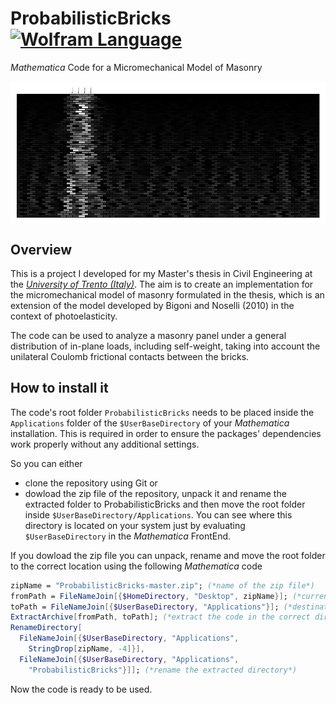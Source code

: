 # ProbabilisticBricks [![Wolfram Language](https://img.shields.io/badge/Made%20with-Wolfram%20Language-dd1100?logo=wolfram-language&labelColor=34495e)](https://www.wolfram.com/)

*Mathematica* Code for a Micromechanical Model of Masonry

<img align="center" src="example.gif" alt="example.gif">

## Overview
This is a project I developed for my Master's thesis in Civil Engineering at the [*University of Trento (Italy)*](http://www.dicam.unitn.it/).
The aim is to create an implementation for the micromechanical model of masonry formulated in the thesis, which is an extension of the model developed by Bigoni and Noselli (2010) in the context of photoelasticity.

The code can be used to analyze a masonry panel under a general distribution of in-plane loads, including self-weight, taking into account the unilateral Coulomb frictional contacts between the bricks.

## How to install it
The code's root folder `ProbabilisticBricks` needs to be placed inside the `Applications` folder of the `$UserBaseDirectory` of your *Mathematica* installation. This is required in order to ensure the packages' dependencies work properly without any additional settings.

So you can either
- clone the repository using Git or
- dowload the zip file of the repository, unpack it and rename the extracted folder to ProbabilisticBricks
and then move the root folder inside `$UserBaseDirectory/Applications`. You can see where this directory is located on your system just by evaluating `$UserBaseDirectory` in the *Mathematica* FrontEnd.

If you dowload the zip file you can unpack, rename and move the root folder to the correct location using the following *Mathematica* code

```Mathematica
zipName = "ProbabilisticBricks-master.zip"; (*name of the zip file*)
fromPath = FileNameJoin[{$HomeDirectory, "Desktop", zipName}]; (*current path of the zip file: be sure it's on your Desktop or replace "Desktop" with the appropriate location*)
toPath = FileNameJoin[{$UserBaseDirectory, "Applications"}]; (*destination directory*)
ExtractArchive[fromPath, toPath]; (*extract the code in the correct directory*)
RenameDirectory[
  FileNameJoin[{$UserBaseDirectory, "Applications", 
    StringDrop[zipName, -4]}], 
  FileNameJoin[{$UserBaseDirectory, "Applications", 
    "ProbabilisticBricks"}]]; (*rename the extracted directory*)
```

Now the code is ready to be used.
